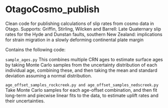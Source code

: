 # OtagoCosmo_publish
Clean code for publishing calculations of slip rates from cosmo data in Otago. Supports:
Griffin, Stirling, Wilcken and Barrell: Late Quaternary slip rates for the Hyde and Dunstan faults,
southern New Zealand: implications for strain migration in a slowly deforming continental plate margin

Contains the following code:

`sample_ages.py`
This combines multiple CRN ages to estimate surface ages by taking Monte Carlo samples from
the uncertainty distribution of each individual age, combining these, and then taking the
mean and standard deviation assuming a normal distribution.

`age_offset_samples_rockcreek.py and age_offset_samples_nedscreek.py`
Take Monte Carlo samples for each age-offset combination, and then fit
long-term and piecwise linear fits to the data, to estimate uplift rates
and their uncertainties.